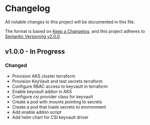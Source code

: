 # Changelog

All notable changes to this project will be documented in this file.

The format is based on [Keep a Changelog](https://keepachangelog.com/en/1.0.0/),
and this project adheres to [Semantic Versioning v2.0.0](https://semver.org/spec/v2.0.0.html).

## v1.0.0 - In Progress

### Changed

- Provision AKS cluster terraform
- Provision KeyVault and test secrets terraform
- Configure RBAC access to keyvault in terraform
- Enable keyvault addon in AKS
- Configure csi provider class for keyvault
- Create a pod with mounts pointing to secrets
- Create a pod that loads secrets to environment
- Add enable addon script
- Add helm chart for CSI keyvault driver
